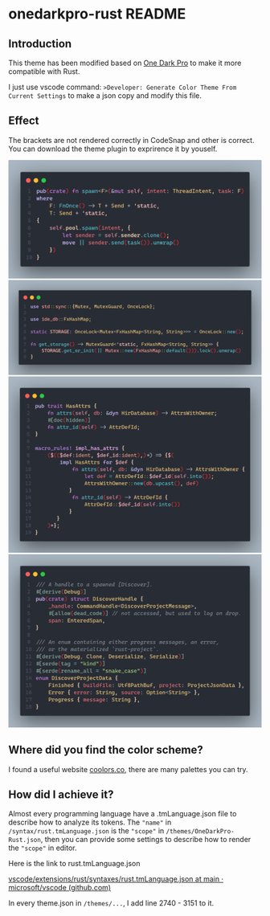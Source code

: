 # onedarkpro-rust README

## Introduction

This theme has been modified based on [One Dark Pro](https://github.com/Binaryify/OneDark-Pro) to make it more compatible with Rust.

I just use vscode command: `>Developer: Generate Color Theme From Current Settings` to make a json copy and modify this file.

## Effect
The brackets are not rendered correctly in CodeSnap and other is correct. You can download the theme plugin to exprirence it by youself.

![attribute](/imgs/attribute.png)
![attribute](/imgs/const-namespce.png)
![attribute](/imgs/macro.png)
![attribute](/imgs/struct-enum.png)

## Where did you find the color scheme?

I found a useful website [coolors.co](https://coolors.co/), there are many palettes you can try.

## How did I achieve it?

Almost every programming language have a .tmLanguage.json file to describe how to analyze its tokens. The `"name"` in `/syntax/rust.tmLanguage.json` is the `"scope"` in `/themes/OneDarkPro-Rust.json`, then you can provide some settings to describe how to render the `"scope"` in editor.

Here is the link to rust.tmLanguage.json

[vscode/extensions/rust/syntaxes/rust.tmLanguage.json at main · microsoft/vscode (github.com)](https://github.com/microsoft/vscode/blob/main/extensions/rust/syntaxes/rust.tmLanguage.json)

In every theme.json in `/themes/...`, I add line 2740 - 3151 to it.